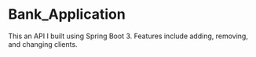 # Bank_Application
<p>This an API I built using Spring Boot 3. Features include adding, removing, and changing clients.</p>
